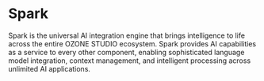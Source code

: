 # Spark
Spark is the universal AI integration engine that brings intelligence to life across the entire OZONE STUDIO ecosystem. Spark provides AI capabilities as a service to every other component, enabling sophisticated language model integration, context management, and intelligent processing across unlimited AI applications.
